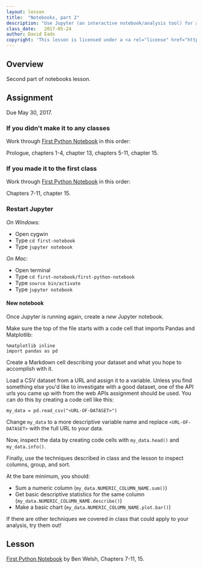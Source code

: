 ```yaml
---
layout: lesson
title:  "Notebooks, part 2"
description: "Use Jupyter (an interactive notebook/analysis tool) for advanced visualization and analysis."
class_date:   2017-05-24
author: David Eads
copyright: 'This lesson is licensed under a <a rel="license" href="http://creativecommons.org/licenses/by-sa/4.0/">Creative Commons Attribution-ShareAlike 4.0 International License</a>.'
---
```


## Overview

Second part of notebooks lesson.

## Assignment

Due May 30, 2017.

### If you didn't make it to any classes

Work through [First Python Notebook](http://first-python-notebook.readthedocs.io/en/latest/) in this order:

Prologue, chapters 1-4, chapter 13, chapters 5-11, chapter 15.

### If you made it to the first class

Work through [First Python Notebook](http://first-python-notebook.readthedocs.io/en/latest/) in this order:

Chapters 7-11, chapter 15.

### Restart Jupyter

*On Windows:*

* Open cygwin
* Type `cd first-notebook`
* Type `jupyter notebook`

*On Mac:*

* Open terminal
* Type `cd first-notebook/first-python-notebook`
* Type `source bin/activate`
* Type `jupyter notebook`

#### New notebook

Once Jupyter is running again, create a *new* Jupyter notebook.

Make sure the top of the file starts with a code cell that imports Pandas and Matplotlib:

```
%matplotlib inline
import pandas as pd
```

Create a Markdown cell describing your dataset and what you hope to accomplish with it.

Load a CSV dataset from a URL and assign it to a variable. Unless you find something else you'd like to investigate with a good dataset, one of the API urls you came up with from the web APIs assignment should be used. You can do this by creating a code cell like this:

```
my_data = pd.read_csv("<URL-OF-DATASET>")
```

Change `my_data` to a more descriptive variable name and replace `<URL-OF-DATASET>` with the full URL to your data.

Now, inspect the data by creating code cells with `my_data.head()` and `my_data.info()`.

Finally, use the techniques described in class and the lesson to inspect columns, group, and sort.

At the bare minimum, you should:

* Sum a numeric column (`my_data.NUMERIC_COLUMN_NAME.sum()`)
* Get basic descriptive statistics for the same column (`my_data.NUMERIC_COLUMN_NAME.describe()`)
* Make a basic chart (`my_data.NUMERIC_COLUMN_NAME.plot.bar()`)

If there are other techniques we covered in class that could apply to your analysis, try them out!

## Lesson

[First Python Notebook](http://first-python-notebook.readthedocs.io/en/latest/) by Ben Welsh, Chapters 7-11, 15.

